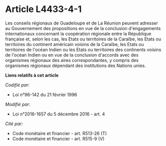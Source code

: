 # Article L4433-4-1

Les conseils régionaux de Guadeloupe et de La Réunion peuvent adresser au Gouvernement des propositions en vue de la
conclusion d'engagements internationaux concernant la coopération régionale entre la République française et, selon les cas,
les Etats ou territoires de la Caraïbe, les Etats ou territoires du continent américain voisins de la Caraïbe, les Etats ou
territoires de l'océan Indien ou les Etats ou territoires des continents voisins de l'océan Indien ou en vue de la conclusion
d'accords avec des organismes régionaux des aires correspondantes, y compris des organismes régionaux dépendant des
institutions des Nations unies.

**Liens relatifs à cet article**

_Codifié par_:

  - Loi n°96-142 du 21 février 1996

_Modifié par_:

  - Loi n°2016-1657 du 5 décembre 2016 - art. 4

_Cité par_:

  - Code monétaire et financier - art. R513-26 (T)
  - Code monétaire et financier - art. R515-9 (V)
